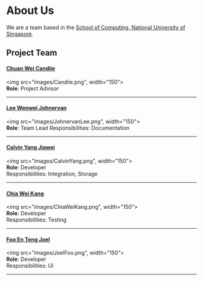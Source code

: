 # About Us

We are a team based in the [School of Computing, National University of Singapore](http://www.comp.nus.edu.sg).

## Project Team

#### [Chuan Wei Candiie](https://github.com/Candiie) <br>
<img src="images/Candiie.png", width="150"><br>
**Role**: Project Advisor

----- 

#### [Lee Wenwei Johnervan](http://github.com/johnervan) <br>
<img src="images/JohnervanLee.png", width="150"><br>
**Role**: Team Lead
Responsibilities: Documentation

-----

#### [Calvin Yang Jiawei](http://github.com/origiri) <br>
<img src="images/CalvinYang.png", width="150"><br>
**Role**: Developer <br>
Responsibilities: Integration, Storage

-----

#### [Chia Wei Kang](http://github.com/weikangchia) <br>
<img src="images/ChiaWeiKang.png", width="150"><br>
**Role**: Developer <br>
Responsibilities: Testing

-----

#### [Foo En Teng Joel](http://github.com/jaeoheeail) <br>
<img src="images/JoelFoo.png", width="150"><br>
**Role**: Developer <br>
Responsibilities: UI

 -----

